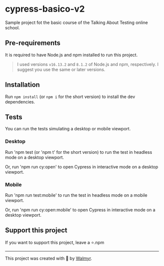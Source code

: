 # cypress-basico-v2

Sample project fot the basic course of the Talking About Testing online school.
## Pre-requirements

It is required to have Node.js and npm installed to run this project.

> I used versions `v16.13.2` and `8.1.2` of Node.js and npm, respectively. I suggest you use the same or later versions.

## Installation

Run `npm install` (or `npm i` for the short version) to install the dev dependencies.

## Tests

You can run the tests simulating a desktop or mobile viewport.

### Desktop

Run 'npm test (or 'npm t' for the short version) to run the test in headless mode on a desktop viewport.

Or, run 'npm run cy:open' to open Cypress in interactive mode on a desktop viewport.

### Mobile

Run 'npm  run test:mobile' to run the test in headless mode on a mobile viewport.

Or, run 'npm run cy:open:mobile' to open Cypress in interactive mode on a desktop viewport.

## Support this project

If you want to support this project, leave a ⭐.npm

___

This project was created with 💚 by [Walmyr](https://walmyr.dev).

